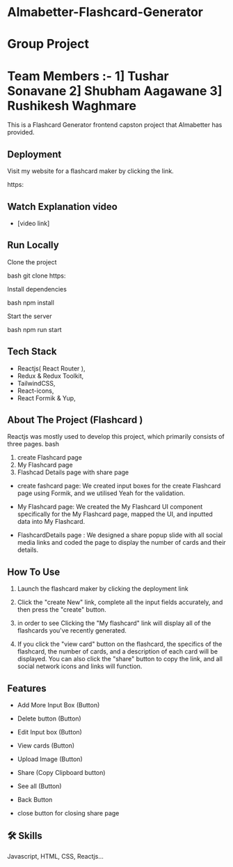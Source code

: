 # Almabetter-Flashcard-Generator 
# Group Project 

# Team Members :- 1] Tushar Sonavane 2] Shubham Aagawane 3] Rushikesh Waghmare
                  

This is a Flashcard Generator frontend capston project that Almabetter has provided.
## Deployment

Visit my website for a flashcard maker by clicking the link.


  https:



## Watch Explanation video  
- [video link]

## Run Locally

Clone the project

bash
  git clone https:






Install dependencies

bash
  npm install


Start the server

bash
  npm run start



## Tech Stack
- Reactjs( React Router ),
- Redux & Redux Toolkit,
- TailwindCSS,
- React-icons,
- React Formik & Yup,

## About The Project (Flashcard )
Reactjs was mostly used to develop this project, which primarily consists of three pages.
bash
1) create Flashcard page 
2) My Flashcard page 
3) Flashcad Details page  with  share page 

- create fashcard page: We created input boxes for the create Flashcard page using Formik, and we utilised Yeah for the validation.

- My Flashcard page: We created the My Flashcard UI component specifically for the My Flashcard page, mapped the UI, and inputted data into My Flashcard.

- FlashcardDetails page : We designed a share popup slide with all social media links and coded the page to display the number of cards and their details.

## How To Use
1) Launch the flashcard maker by clicking the deployment link

2) Click the "create New" link, complete all the input fields accurately, and then press the "create" button.

3) in order to see Clicking the "My flashcard" link will display all of the flashcards you've recently generated.

4) If you click the "view card" button on the flashcard, the specifics of the flashcard, the number of cards, and a description of each card will be displayed. You can also click the "share" button to copy the link, and all social network icons and links will function.

## Features

- Add More Input Box (Button)
- Delete button (Button)
- Edit Input box (Button)
- View cards (Button)
- Upload Image (Button)
- Share (Copy Clipboard button)

- See all (Button)
- Back Button
- close button for closing share page
## 🛠 Skills
Javascript, HTML, CSS, Reactjs...



